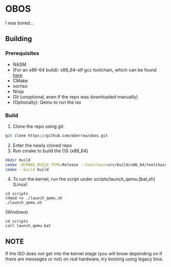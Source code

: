 # OBOS
I was bored...
## Building
### Prerequisites
- NASM
- (For an x86-64 build): x86_64-elf gcc toolchain, which can be found [here](https://github.com/lordmilko/i686-elf-tools/)
- CMake
- xorriso
- Ninja
- Git (unoptional, even if the repo was downloaded manually)
- (Optionally): Qemu to run the iso
### Build
1. Clone the repo using git:
```sh
git clone https://github.com/oberrow/obos.git
```
2. Enter the newly cloned repo
3. Run cmake to build the OS
(x86_64)
```sh
mkdir build
cmake -DCMAKE_BUILD_TYPE=Release --toolchain=src/build/x86_64/toolchain.cmake -B build .
cmake --build build
```
4. To run the kernel, run the script under scripts/launch_qemu.\[bat,sh\]
(Linux)
```
cd scripts
chmod +x ./launch_qemu.sh
./launch_qemu.sh
```
(Windows)

```
cd scripts
call launch_qemu.bat
```
## **NOTE**
If the ISO does not get into the kernel stage (you will know depending on if there are messages or not) on real hardware, try booting using legacy bios.
